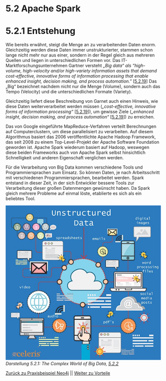 # 5.2 Apache Spark

# 5.2.1 Entstehung

Wie bereits erwähnt, steigt die Menge an zu verarbeitenden Daten enorm. Gleichzeitig werden diese Daten immer unstrukturierter, stammen schon lange nicht mehr nur aus einer, sondern in der Regel gleich aus mehreren Quellen und liegen in unterschiedlichen Formen vor. Das IT-Marktforschungsunternehmen Gartner versteht _„Big data“ als “high-volume, high-velocity and/or high-variety information assets that demand cost-effective, innovative forms of information processing that enable enhanced insight, decision making, and process automation.”_ [[5.2.19](https://www.gartner.com/en/information-technology/glossary/big-data)] Das „Big“ bezeichnet nachdem nicht nur die Menge (Volume), sondern auch das Tempo (Velocity) und die unterschiedlichen Formate (Variety).

Gleichzeitig liefert diese Beschreibung von Garnet auch einen Hinweis, wie diese Daten weiterverarbeitet werden müssen (_„cost-effective, innovative forms of information processing“_ [[5.2.19](https://www.gartner.com/en/information-technology/glossary/big-data)]), um gewisse Ziele (_„enhanced insight, decision making, and process automation“_ [[5.2.19](https://www.gartner.com/en/information-technology/glossary/big-data)]) zu erreichen.

Das von Google eingeführte MapReduce-Verfahren verteilt Berechnungen auf Computerclustern, um diese parallelisiert zu verarbeiten. Auf diesem Algorithmus basiert das 2006 veröffentlichte Apache Hadoop Framework, das seit 2008 zu einem Top-Level-Projekt der Apache Software Foundation geworden ist. Apache Spark wiederum basiert auf Hadoop, weswegen diese beiden Frameworks auch von Apache Spark selbst hinsichtlich Schnelligkeit und anderen Eigenschaft verglichen werden.

Für die Verarbeitung von Big Data kommen verschiedene Tools und Programmiersprachen zum Einsatz. So können Daten, je nach Arbeitsschritt mit verschiedenen Programmiersprachen, bearbeitet werden. Spark entstand in dieser Zeit, in der sich Entwickler bessere Tools zur Verarbeitung dieser großen Datenmengen gewünscht haben. Da Spark gleich mehrere Probleme auf einmal löste, etablierte es sich als ein beliebtes Tool.

![The Complex World of Big Data](../images/5_4.jpg)
*Darstellung 5.2.1: The Complex World of Big Data, [5.2.2](https://towardsdatascience.com/a-beginners-guide-to-apache-spark-ff301cb4cd92)*

[Zurück zu Praxisbeispiel Neo4j](../Datenbanktechnologien/Neo4j-Example.md) || [Weiter zu Vorteile](./5_2_2_Vorteile.md)
